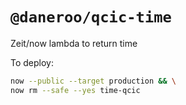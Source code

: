 # `@daneroo/qcic-time`

Zeit/now lambda to return time

To deploy:

```bash
now --public --target production && \
now rm --safe --yes time-qcic
```
